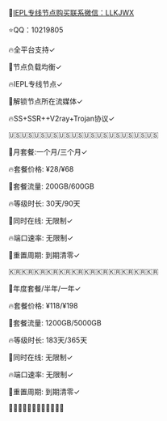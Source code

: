 🌟[IEPL专线节点购买联系微信：LLKJWX](https://eturl.cn/B5CicD) 

⭐️QQ：10219805

🔥全平台支持✓

🌟节点负载均衡✓

🔥IEPL专线节点✓

🌟解锁节点所在流媒体✓

🔥SS+SSR++V2ray+Trojan协议✓

🇺🇸🇺🇸🇺🇸🇺🇸🇺🇸🇺🇸🇺🇸🇺🇸🇺🇸🇺🇸🇺🇸🇺🇸

🌟月套餐:一个月/三个月✓

🔥套餐价格: ¥28/¥68

🌟套餐流量: 200GB/600GB

🔥等级时长: 30天/90天

🌟同时在线: 无限制✓

🔥端口速率: 无限制✓

🌟重置周期: 到期清零✓

🇰🇷🇰🇷🇰🇷🇰🇷🇰🇷🇰🇷🇰🇷🇰🇷🇰🇷🇰🇷🇰🇷🇰🇷

🌟年度套餐/半年/一年✓

🔥套餐价格: ¥118/¥198

🌟套餐流量: 1200GB/5000GB

🔥等级时长: 183天/365天

🌟同时在线: 无限制✓

🔥端口速率: 无限制✓

🌟重置周期: 到期清零✓

🌈🌈🌈🌈🌈🌈🌈🌈🌈🌈🌈🌈
